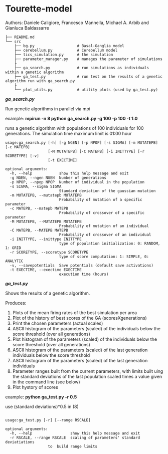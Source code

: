 # Tourette-model
Authors: Daniele Caligiore, Francesco Mannella, Michael A. Arbib and Gianluca Baldassarre

```
├── README.md
└── src
    ├── bg.py                   # Basal-Ganglia model
    ├── cerebellum.py           # Cerebellum model
    ├── tics_simulation.py      # the simulation 
    ├── parameter_manager.py    # manages the parameter of simulations
    ├
    ├── ga_search.py            # run simulations as individuals within a genetic algorithm
    ├── ga_test.py              # run test on the results of a genetic algorithm run with ga_search.py
    ├
    └── plot_utils.py           # utility plots (used by ga_test.py)

```

***ga_search.py***

Run genetic algorithms in parallel via mpi

example: **mpirun -n 8 python ga_search.py -g 100 -p 100 -t 1.0**

runs a genetic algorithm with populations of 100 individuals
for 100 generations. The simulation time maximum limit is 01:00 hour 

```
usage:ga_search.py [-h] [-g NGEN] [-p NPOP] [-s SIGMA] [-m MUTATEPB] [-c MATEPB]
                   [-M MUTATEPB] [-C MATEPB] [-i INITTYPE] [-r SCORETYPE] [-v]
                   [-t EXECTIME]

optional arguments:
  -h, --help            show this help message and exit
  -g NGEN, --ngen NGEN  Number of generations
  -p NPOP, --npop NPOP  Number of individual in the population
  -s SIGMA, --sigma SIGMA
                        Standard deviation of the gaussian mutation
  -m MUTATEPB, --mutatepb MUTATEPB
                        Probability of mutation of a specific parameter
  -c MATEPB, --matepb MATEPB
                        Probability of crossover of a specific parameter
  -M MUTATEPB, --MUTATEPB MUTATEPB
                        Probability of mutation of an individual
  -C MATEPB, --MATEPB MATEPB
                        Probability of crossover of an individual
  -i INITTYPE, --inittype INITTYPE
                        type of population initialization: 0: RANDOM, 1: GRID
  -r SCORETYPE, --scoretype SCORETYPE
                        type of score computation: 1: SIMPLE, 0: ANALYTIC
  -v, --savepotentials  Save potentials (default save activations)
  -t EXECTIME, --exectime EXECTIME
                        execution time (hours)
```

***ga_test.py***

Shows the results of a genetic algorithm.

Produces: 

1. Plots of the mean firing rates of the best simulation per area
2. Plot of the history of best scores of the GA (scoresXgenerations)
3. Print the chosen parameters (actual scales)
4. ASCII histogram of the parameters (scaled) of the individuals below the score threshold (over all generations)
5. Plot histogram of the parameters (scaled) of the individuals below the score threshold (over all generations)
6. ASCII histogram of the parameters (scaled) of the last generation individuals below the score threshold
7. ASCII histogram of the parameters (scaled) of the last generation individuals 
8. Parameter ranges built from the current parameters, with limits built uing the standard deviations of the last population scaled times a value given in the command line (see below)
9. Plot hystory of scores


example: **python ga_test.py -r 0.5**

use (standard deviations)*0.5 in (8)

```

usage:ga_test.py [-r] [--range RSCALE]

optional arguments:
  -h, --help                 show this help message and exit
  -r RSCALE, --range RSCALE  scaling of parameters' standard deviatiations
                   to  build range limits
```
